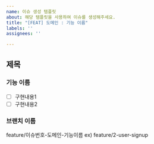 ```yaml
---
name: 이슈 생성 템플릿
about: 해당 템플릿을 사용하여 이슈를 생성해주세요.
title: "[FEAT] 도메인 : 기능 이름"
labels: ''
assignees: ''

---
```


## 제목
### 기능 이름
- [ ] 구현내용1
- [ ] 구현내용2

### 브랜치 이름
feature/이슈번호-도메인-기능이름
ex) feature/2-user-signup
